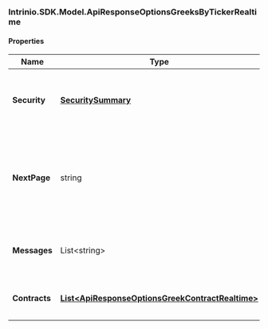 [//]: # (CLASS:Intrinio.SDK.Model.ApiResponseOptionsGreeksByTickerRealtime)

[//]: # (KIND:object)

### Intrinio.SDK.Model.ApiResponseOptionsGreeksByTickerRealtime
#### Properties

[//]: # (START_DEFINITION)

Name | Type | Description
------------ | ------------- | -------------
**Security** | [**SecuritySummary**](SecuritySummary.md) | The Security resolved from the given identifier &nbsp;
**NextPage** | string | The token required to request the next page of the data. If null, no further results are available. &nbsp;
**Messages** | List&lt;string&gt; | Any messages or warnings about the data &nbsp;
**Contracts** | [**List&lt;ApiResponseOptionsGreekContractRealtime&gt;**](ApiResponseOptionsGreekContractRealtime.md) | The options greeks data for this security &nbsp;

[//]: # (END_DEFINITION)


[//]: # (CONTAINED_CLASS:Intrinio.SDK.Model.SecuritySummary)


[//]: # (CONTAINED_CLASS:Intrinio.SDK.Model.ApiResponseOptionsGreekContractRealtime)


